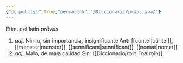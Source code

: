 ```yaml
---
{"dg-publish":true,"permalink":"/Diccionario/prau, ava/"}
---
```


Etim. del latín *prāvus*
1. *adj.* Nimio, sin importancia, insignificante
   Ant: [[cüntel\|cüntel]], [[menster\|menster]], [[sennificant\|sennificant]], [[nomat\|nomat]]
2. *adj.* Malo, de mala calidad
    Sin: [[Diccionario/roín, ïna\|roín]]